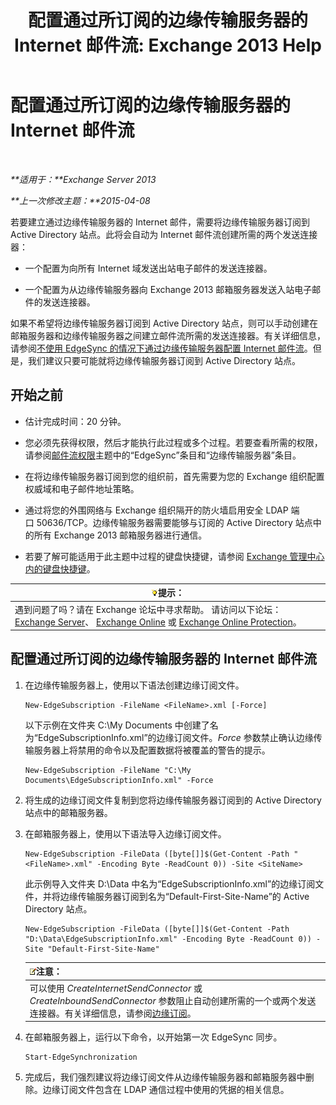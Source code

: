 ﻿---
title: '配置通过所订阅的边缘传输服务器的 Internet 邮件流: Exchange 2013 Help'
TOCTitle: 配置通过订阅的边缘传输服务器的 Internet 邮件流
ms:assetid: d12ea770-99ce-4ab4-a373-96f2554641fa
ms:mtpsurl: https://technet.microsoft.com/zh-cn/library/Bb738158(v=EXCHG.150)
ms:contentKeyID: 61183395
ms.date: 01/11/2018
mtps_version: v=EXCHG.150
ms.translationtype: HT
---

# 配置通过所订阅的边缘传输服务器的 Internet 邮件流

 

_**适用于：**Exchange Server 2013_

_**上一次修改主题：**2015-04-08_

若要建立通过边缘传输服务器的 Internet 邮件，需要将边缘传输服务器订阅到 Active Directory 站点。此将会自动为 Internet 邮件流创建所需的两个发送连接器：

  - 一个配置为向所有 Internet 域发送出站电子邮件的发送连接器。

  - 一个配置为从边缘传输服务器向 Exchange 2013 邮箱服务器发送入站电子邮件的发送连接器。

如果不希望将边缘传输服务器订阅到 Active Directory 站点，则可以手动创建在邮箱服务器和边缘传输服务器之间建立邮件流所需的发送连接器。有关详细信息，请参阅[不使用 EdgeSync 的情况下通过边缘传输服务器配置 Internet 邮件流](configure-internet-mail-flow-through-an-edge-transport-server-without-using-edgesync-exchange-2013-help.md)。但是，我们建议只要可能就将边缘传输服务器订阅到 Active Directory 站点。

## 开始之前

  - 估计完成时间：20 分钟。

  - 您必须先获得权限，然后才能执行此过程或多个过程。若要查看所需的权限，请参阅[邮件流权限](mail-flow-permissions-exchange-2013-help.md)主题中的“EdgeSync”条目和“边缘传输服务器”条目。

  - 在将边缘传输服务器订阅到您的组织前，首先需要为您的 Exchange 组织配置权威域和电子邮件地址策略。

  - 通过将您的外围网络与 Exchange 组织隔开的防火墙启用安全 LDAP 端口 50636/TCP。边缘传输服务器需要能够与订阅的 Active Directory 站点中的所有 Exchange 2013 邮箱服务器进行通信。

  - 若要了解可能适用于此主题中过程的键盘快捷键，请参阅 [Exchange 管理中心内的键盘快捷键](keyboard-shortcuts-in-the-exchange-admin-center-exchange-online-protection-help.md)。

<table>
<thead>
<tr class="header">
<th><img src="images/Bb124558.tip(EXCHG.150).gif" title="提示" alt="提示" />提示：</th>
</tr>
</thead>
<tbody>
<tr class="odd">
<td>遇到问题了吗？请在 Exchange 论坛中寻求帮助。 请访问以下论坛：<a href="https://go.microsoft.com/fwlink/p/?linkid=60612">Exchange Server</a>、 <a href="https://go.microsoft.com/fwlink/p/?linkid=267542">Exchange Online</a> 或 <a href="https://go.microsoft.com/fwlink/p/?linkid=285351">Exchange Online Protection</a>。</td>
</tr>
</tbody>
</table>


## 配置通过所订阅的边缘传输服务器的 Internet 邮件流

1.  在边缘传输服务器上，使用以下语法创建边缘订阅文件。
    
        New-EdgeSubscription -FileName <FileName>.xml [-Force]
    
    以下示例在文件夹 C:\\My Documents 中创建了名为“EdgeSubscriptionInfo.xml”的边缘订阅文件。*Force* 参数禁止确认边缘传输服务器上将禁用的命令以及配置数据将被覆盖的警告的提示。
    
        New-EdgeSubscription -FileName "C:\My Documents\EdgeSubscriptionInfo.xml" -Force

2.  将生成的边缘订阅文件复制到您将边缘传输服务器订阅到的 Active Directory 站点中的邮箱服务器。

3.  在邮箱服务器上，使用以下语法导入边缘订阅文件。
    
        New-EdgeSubscription -FileData ([byte[]]$(Get-Content -Path "<FileName>.xml" -Encoding Byte -ReadCount 0)) -Site <SiteName>
    
    此示例导入文件夹 D:\\Data 中名为“EdgeSubscriptionInfo.xml”的边缘订阅文件，并将边缘传输服务器订阅到名为“Default-First-Site-Name”的 Active Directory 站点。
    
        New-EdgeSubscription -FileData ([byte[]]$(Get-Content -Path "D:\Data\EdgeSubscriptionInfo.xml" -Encoding Byte -ReadCount 0)) -Site "Default-First-Site-Name"
    
    <table>
    <thead>
    <tr class="header">
    <th><img src="images/Bb124558.note(EXCHG.150).gif" title="注意" alt="注意" />注意：</th>
    </tr>
    </thead>
    <tbody>
    <tr class="odd">
    <td>可以使用 <em>CreateInternetSendConnector</em> 或 <em>CreateInboundSendConnector</em> 参数阻止自动创建所需的一个或两个发送连接器。有关详细信息，请参阅<a href="edge-subscriptions-exchange-2013-help.md">边缘订阅</a>。</td>
    </tr>
    </tbody>
    </table>


4.  在邮箱服务器上，运行以下命令，以开始第一次 EdgeSync 同步。
    
        Start-EdgeSynchronization

5.  完成后，我们强烈建议将边缘订阅文件从边缘传输服务器和邮箱服务器中删除。边缘订阅文件包含在 LDAP 通信过程中使用的凭据的相关信息。

